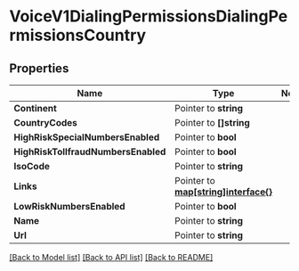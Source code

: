 # VoiceV1DialingPermissionsDialingPermissionsCountry

## Properties
Name | Type | Notes
------------ | ------------- | -------------
**Continent** | Pointer to **string** | 
**CountryCodes** | Pointer to **[]string** | 
**HighRiskSpecialNumbersEnabled** | Pointer to **bool** | 
**HighRiskTollfraudNumbersEnabled** | Pointer to **bool** | 
**IsoCode** | Pointer to **string** | 
**Links** | Pointer to [**map[string]interface{}**](.md) | 
**LowRiskNumbersEnabled** | Pointer to **bool** | 
**Name** | Pointer to **string** | 
**Url** | Pointer to **string** | 

[[Back to Model list]](../README.md#documentation-for-models) [[Back to API list]](../README.md#documentation-for-api-endpoints) [[Back to README]](../README.md)


